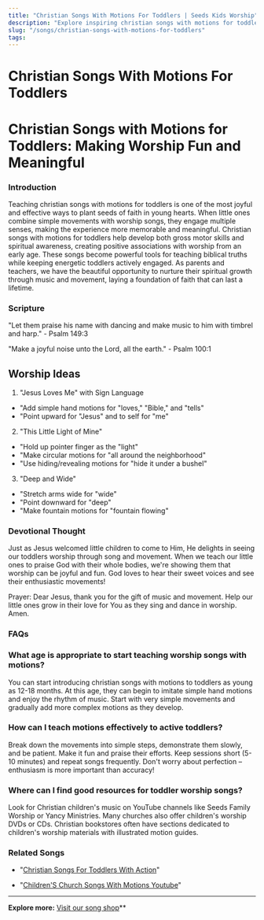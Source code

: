 ```yaml
---
title: "Christian Songs With Motions For Toddlers | Seeds Kids Worship"
description: "Explore inspiring christian songs with motions for toddlers for children's worship and faith development. Biblical music resources for families and ministry."
slug: "/songs/christian-songs-with-motions-for-toddlers"
tags:
---
```


# Christian Songs With Motions For Toddlers

# Christian Songs with Motions for Toddlers: Making Worship Fun and Meaningful

### Introduction
Teaching christian songs with motions for toddlers is one of the most joyful and effective ways to plant seeds of faith in young hearts. When little ones combine simple movements with worship songs, they engage multiple senses, making the experience more memorable and meaningful. Christian songs with motions for toddlers help develop both gross motor skills and spiritual awareness, creating positive associations with worship from an early age. These songs become powerful tools for teaching biblical truths while keeping energetic toddlers actively engaged. As parents and teachers, we have the beautiful opportunity to nurture their spiritual growth through music and movement, laying a foundation of faith that can last a lifetime.

### Scripture
"Let them praise his name with dancing and make music to him with timbrel and harp." - Psalm 149:3

"Make a joyful noise unto the Lord, all the earth." - Psalm 100:1

## Worship Ideas
1. "Jesus Loves Me" with Sign Language
- "Add simple hand motions for "loves," "Bible," and "tells"
- "Point upward for "Jesus" and to self for "me"

2. "This Little Light of Mine"
- "Hold up pointer finger as the "light"
- "Make circular motions for "all around the neighborhood"
- "Use hiding/revealing motions for "hide it under a bushel"

3. "Deep and Wide"
- "Stretch arms wide for "wide"
- "Point downward for "deep"
- "Make fountain motions for "fountain flowing"

### Devotional Thought
Just as Jesus welcomed little children to come to Him, He delights in seeing our toddlers worship through song and movement. When we teach our little ones to praise God with their whole bodies, we're showing them that worship can be joyful and fun. God loves to hear their sweet voices and see their enthusiastic movements!

Prayer: Dear Jesus, thank you for the gift of music and movement. Help our little ones grow in their love for You as they sing and dance in worship. Amen.

### FAQs

### What age is appropriate to start teaching worship songs with motions?
You can start introducing christian songs with motions to toddlers as young as 12-18 months. At this age, they can begin to imitate simple hand motions and enjoy the rhythm of music. Start with very simple movements and gradually add more complex motions as they develop.

### How can I teach motions effectively to active toddlers?
Break down the movements into simple steps, demonstrate them slowly, and be patient. Make it fun and praise their efforts. Keep sessions short (5-10 minutes) and repeat songs frequently. Don't worry about perfection – enthusiasm is more important than accuracy!

### Where can I find good resources for toddler worship songs?
Look for Christian children's music on YouTube channels like Seeds Family Worship or Yancy Ministries. Many churches also offer children's worship DVDs or CDs. Christian bookstores often have sections dedicated to children's worship materials with illustrated motion guides.

### Related Songs

- "[Christian Songs For Toddlers With Action](/songs/christian-songs-for-toddlers-with-action/)"

- "[Children'S Church Songs With Motions Youtube](/songs/children-s-church-songs-with-motions-youtube/)"

---

**Explore more:** [Visit our song shop](https://seedskidsworship.com/shop)**

<!-- Schema Markup -->
<script type="application/ld+json">
{
  "@context": "https://schema.org",
  "@type": "MusicRecording",
  "name": "Christian Songs With Motions For Toddlers",
  "byArtist": {
    "@type": "MusicGroup",
    "name": "Seeds Kids Worship"
  },
  "isFamilyFriendly": true,
  "url": "https://seedskidsworship.com/songs/christian-songs-with-motions-for-toddlers/"
}
</script>